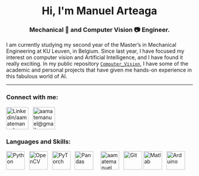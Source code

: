<!-- PERSONAL INFORMATION -->
<!-- EMOJIS: https://unicode.org/emoji/charts/full-emoji-list.html -->

<h1 align="center">Hi, I'm Manuel Arteaga</h1>
<h3 align="center">Mechanical &#x1F916;	and Computer Vision &#x1F4F7; Engineer.  </h3>

I am currently studying my second year of the Master’s in Mechanical Engineering at KU Leuven, in Belgium. Since last year, I have focused my interest on computer vision and Artificial Intelligence, and I have found it really exciting. In my public repository [`Computer_Vision`](https://github.com/aamatemanuel/Computer_Vision), I have some of the academic and personal projects that have given me hands-on experience in this fabulous world of AI.

---
<!-- CONNECTION -->
<h3 align="left">Connect with me:</h3>
<a href="https://www.linkedin.com/in/manuel-arteaga-amate/" target="blank"><img align="center" src="https://cdn.jsdelivr.net/gh/devicons/devicon/icons/linkedin/linkedin-original.svg" alt="Linkedin/aamatemanuel" height="60" width="60" /></a>
&nbsp;
<a href="mailto:aamatemanuel@gmail.com" target="blank"><img align="center" src="https://upload.wikimedia.org/wikipedia/commons/7/7e/Gmail_icon_%282020%29.svg" alt="aamatemanuel@gmail.com" height="60" width="60" /></a>

<!-- LANGUAGES AND SKILLS -->
<h3 align="left">Languages and Skills:</h3>
<a href="https://www.python.org/" target="blank"><img align="center" src="https://cdn.jsdelivr.net/gh/devicons/devicon/icons/python/python-original.svg" alt="Python" height="50" width="50" /></a>
&nbsp;
<a href="https://docs.opencv.org/4.x/" target="blank"><img align="center" src="https://cdn.jsdelivr.net/gh/devicons/devicon/icons/opencv/opencv-original.svg" alt="OpenCV" height="50" width="50" /></a>
&nbsp;
<a href="https://pytorch.org/" target="blank"><img align="center" src="https://cdn.jsdelivr.net/gh/devicons/devicon/icons/pytorch/pytorch-original.svg" alt="PyTorch" height="50" width="50" /></a>
&nbsp;
<a href="https://pandas.pydata.org/" target="blank"><img align="center" src="https://cdn.jsdelivr.net/gh/devicons/devicon/icons/pandas/pandas-original.svg" alt="Pandas" height="50" width="50" /></a>
&nbsp;
&nbsp;
<a href="https://git-scm.com/" target="blank"><img align="center" src="https://cdn.jsdelivr.net/gh/devicons/devicon/icons/git/git-original.svg" alt="aamatemanuel" height="50" width="50" /></a>
&nbsp;
<a href="https://www.linux.org/" target="blank"><img align="center" src="https://cdn.jsdelivr.net/gh/devicons/devicon/icons/linux/linux-original.svg" alt="Git" height="50" width="50" /></a> 
<a href="https://nl.mathworks.com/products/matlab.html" target="blank"><img align="center" src="https://cdn.jsdelivr.net/gh/devicons/devicon/icons/matlab/matlab-original.svg" alt="Matlab" height="50" width="50" /></a>
&nbsp;
<a href="https://www.arduino.cc/" target="blank"><img align="center" src="https://cdn.jsdelivr.net/gh/devicons/devicon/icons/arduino/arduino-original.svg" alt="Arduino" height="50" width="50" /></a>


